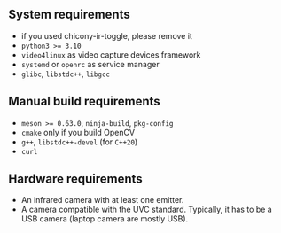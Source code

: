 ## System requirements
* if you used chicony-ir-toggle, please remove it
* `python3 >= 3.10`
* `video4linux` as video capture devices framework
* `systemd` or `openrc` as service manager
* `glibc`, `libstdc++`, `libgcc`

## Manual build requirements
* `meson >= 0.63.0`, `ninja-build`, `pkg-config`
* `cmake` only if you build OpenCV
* `g++`, `libstdc++-devel` (for `C++20`)
* `curl`

## Hardware requirements
* An infrared camera with at least one emitter.
* A camera compatible with the UVC standard. Typically, it has to be a USB camera (laptop camera are mostly USB).